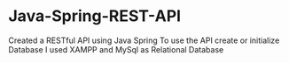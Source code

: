 # Java-Spring-REST-API
Created a RESTful API using Java Spring
To use the API create or initialize Database 
I used XAMPP and MySql as Relational Database 
